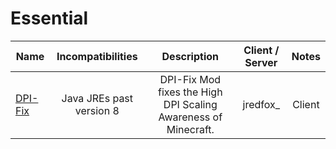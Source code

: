 # Essential
| Name | Incompatibilities | Description | Client / Server | Notes |
| --- | :---: | :---: | :---: | :---: |
| [DPI-Fix](https://www.curseforge.com/minecraft/mc-mods/dpi-fix) | Java JREs past version 8 | DPI-Fix Mod fixes the High DPI Scaling Awareness of Minecraft. | jredfox_ | Client | Coremod, crashes the game if installed as a regular mod. You may need to add JVM Flag `-javaagent:coremods/[1.5-1.12.2]HighDPI-Fix-1.5.4.jar`. Untested on Windows 7. Also sets process priority. Requires [change_niceness](https://github.com/jredfox/change_niceness/releases) companion app on Mac and [renicer](https://github.com/jredfox/change_niceness/releases) on Linux. |